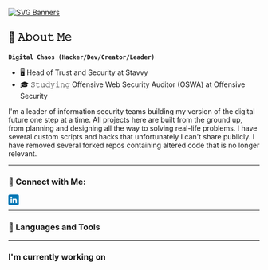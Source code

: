 [![SVG Banners](https://svg-banners.vercel.app/api?type=typeWriter&text1=David%20Malicote%20👨‍💻&width=800&height=400)](https://github.com/Akshay090/svg-banners)


## 📓 𝙰𝚋𝚘𝚞𝚝 𝙼𝚎
**`Digital Chaos (Hacker/Dev/Creator/Leader)`**
- 🖥 Head of Trust and Security at Stavvy
- 🎓 𝚂𝚝𝚞𝚍𝚢𝚒𝚗𝚐 Offensive Web Security Auditor (OSWA) at Offensive Security


I'm a leader of information security teams building my version of the digital future one step at a time. All projects here are built from the ground
up, from planning and designing all the way to solving real-life problems. I have several custom scripts and hacks that unfortunately I can't share publicly. 
I have removed several forked repos containing altered code that is no longer relevant. 

---

### 🤝 Connect with Me:
<a href="https://www.linkedin.com/in/davidmalicote/"><img align="left" src="https://github.com/dlockmal/dlockmal/blob/main/images/linkedin.png" alt="David Malicote | LinkedIn" width="21px"/></a><br>

---

### 🤖 Languages and Tools

---

### I'm currently working on

<!--
**dlockmal/dlockmal** is a ✨ _special_ ✨ repository because its `README.md` (this file) appears on your GitHub profile.

Here are some ideas to get you started:

- 🔭 I’m currently working on ...
- 🌱 I’m currently learning ...
- 👯 I’m looking to collaborate on ...
- 🤔 I’m looking for help with ...
- 💬 Ask me about ...
- 📫 How to reach me: ...
- 😄 Pronouns: ...
- ⚡ Fun fact: ...
-->
